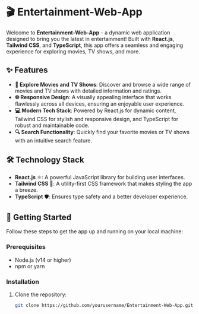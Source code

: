 # 🎬 Entertainment-Web-App

Welcome to **Entertainment-Web-App** - a dynamic web application designed to bring you the latest in entertainment! Built with **React.js**, **Tailwind CSS**, and **TypeScript**, this app offers a seamless and engaging experience for exploring movies, TV shows, and more.

## ✨ Features

- **🎥 Explore Movies and TV Shows**: Discover and browse a wide range of movies and TV shows with detailed information and ratings.
- **🌐 Responsive Design**: A visually appealing interface that works flawlessly across all devices, ensuring an enjoyable user experience.
- **💻 Modern Tech Stack**: Powered by React.js for dynamic content, Tailwind CSS for stylish and responsive design, and TypeScript for robust and maintainable code.
- **🔍 Search Functionality**: Quickly find your favorite movies or TV shows with an intuitive search feature.

## 🛠️ Technology Stack

- **React.js** ⚛️: A powerful JavaScript library for building user interfaces.
- **Tailwind CSS** 🎨: A utility-first CSS framework that makes styling the app a breeze.
- **TypeScript** 🛡️: Ensures type safety and a better developer experience.

## 🚀 Getting Started

Follow these steps to get the app up and running on your local machine:

### Prerequisites

- Node.js (v14 or higher)
- npm or yarn

### Installation

1. Clone the repository:

   ```bash
   git clone https://github.com/yourusername/Entertainment-Web-App.git
